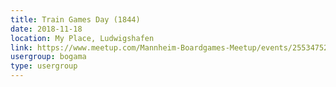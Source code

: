 ```yaml
---
title: Train Games Day (1844)
date: 2018-11-18
location: My Place, Ludwigshafen
link: https://www.meetup.com/Mannheim-Boardgames-Meetup/events/255347527/
usergroup: bogama
type: usergroup
---
```

